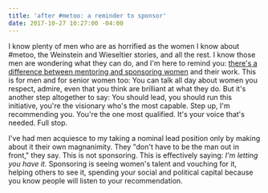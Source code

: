 ```yaml
---
title: 'after #metoo: a reminder to sponsor'
date: 2017-10-27 10:27:00 -04:00
---
```


I know plenty of men who are as horrified as the women I know about #metoo, the Weinstein and Wieseltier stories, and all the rest. I know those men are wondering what they can do, and I'm here to remind you: [there's a difference between mentoring and sponsoring women](https://siliconslopes.com/want-more-women-in-tech-dont-just-mentor-sponsor-106f6e3d529f) and their work. This is for men and for senior women too: You can talk all day about women you respect, admire, even that you think are brilliant at what they do. But it's another step altogether to say: You should lead, you should run this initiative, you're the visionary who's the most capable. Step up, I'm recommending you. You're the one most qualified. It's your voice that's needed. Full stop.

I've had men acquiesce to my taking a nominal lead position only by making about it their own magnanimity. They "don't have to be the man out in front," they say. This is not sponsoring. This is effectively saying: *I'm letting you have it.* Sponsoring is seeing women's talent and vouching for it, helping others to see it, spending your social and political capital because you know people will listen to your recommendation. 